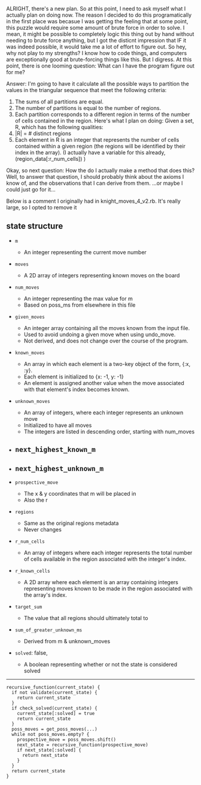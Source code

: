 ALRIGHT, there's a new plan.
So at this point, I need to ask myself what I actually plan on doing now.
The reason I decided to do this programatically in the first place was becasue
 I was getting the feeling that at some point, this puzzle would require some
 amount of brute force in order to solve.
I mean, it might be possible to completely logic this thing out by hand without
 needing to brute force anything, but I got the disticnt impression that IF it
 was indeed possible, it would take me a lot of effort to figure out.
So hey, why not play to my strengths? I know how to code things, and computers
 are exceptionally good at brute-forcing things like this.
But I digress. At this point, there is one looming question:
     What can I have the program figure out for me?

Answer: I'm going to have it calculate all the possible ways to partition the
        values in the triangular sequence that meet the following criteria:
  1. The sums of all partitions are equal.
  2. The number of partitions is equal to the number of regions.
  3. Each partition corresponds to a different region in terms of the number
     of cells contained in the region.
Here's what I plan on doing:
Given a set, R, which has the following qualities:
  1. |R| = # distinct regions
  2. Each element in R is an integer that represents the number of cells
     contained within a given region (the regions will be identified by their
     index in the array).
(I actually have a variable for this already, (region_data[:r_num_cells]) )

Okay, so next question: How the do I actually make a method that does this?
Well, to answer that question, I should probably think about the axioms I know
  of, and the observations that I can derive from them.
...or maybe I could just go for it...


Below is a comment I originally had in knight_moves_4_v2.rb. It's really large,
so I opted to remove it


## state structure
- `m`
  - An integer representing the current move number

- `moves`
  - A 2D array of integers representing known moves on the board

- `num_moves`
  - An integer representing the max value for m
  - Based on poss_ms from elsewhere in this file

- `given_moves`
  - An integer array containing all the moves known from the input file.
  - Used to avoid undoing a given move when using undo_move.
  - Not derived, and does not change over the course of the program.

- `known_moves`
  - An array in which each element is a two-key object of the form, {:x, :y}.
  - Each element is initialized to {x: -1, y: -1}
  - An element is assigned another value when the move associated with that
    element's index becomes known.

- `unknown_moves`
  - An array of integers, where each integer represents an unknown move
  - Initialized to have all moves
  - The integers are listed in descending order, starting with num_moves

- `next_highest_known_m`
  -

- `next_highest_unknown_m`
  -

- `prospective_move`
  - The x & y coordinates that m will be placed in
  - Also the r

- `regions`
  - Same as the original regions metadata
  - Never changes

- `r_num_cells`
  - An array of integers where each integer represents the total number of
    cells available in the region associated with the integer's index.

- `r_known_cells`
  - A 2D array where each element is an array containing integers representing
    moves known to be made in the region associated with the array's index.

- `target_sum`
  - The value that all regions should ultimately total to

- `sum_of_greater_unknown_ms`
  - Derived from m & unknown_moves

- `solved`: false,
  - A boolean representing whether or not the state is considered solved
---
```
recursive_function(current_state) {
  if not validate(current_state) {
    return current_state
  }
  if check_solved(current_state) {
    current_state[:solved] = true
    return current_state
  }
  poss_moves = get_poss_moves(...)
  while not poss_moves.empty? {
    prospective_move = poss_moves.shift()
    next_state = recursive_function(prospective_move)
    if next_state[:solved] {
      return next_state
    }
  }
  return current_state
}
```
